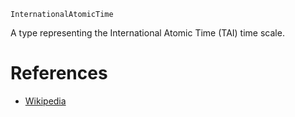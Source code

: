 ```
InternationalAtomicTime
```

A type representing the International Atomic Time (TAI) time scale.

# References

  * [Wikipedia](https://en.wikipedia.org/wiki/International_Atomic_Time)
